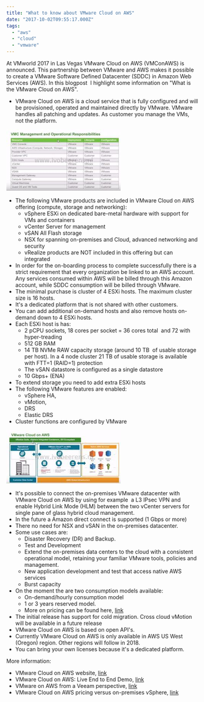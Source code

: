 ```yaml
---
title: "What to know about VMware Cloud on AWS"
date: "2017-10-02T09:55:17.000Z"
tags: 
  - "aws"
  - "cloud"
  - "vmware"
---
```


At VMworld 2017 in Las Vegas VMware Cloud on AWS (VMConAWS) is announced. This partnership between VMware and AWS makes it possible to create a VMware Software Defined Datacenter (SDDC) in Amazon Web Services (AWS). In this blogpost  I highlight some information on "What is the VMware Cloud on AWS".

- VMware Cloud on AWS is a cloud service that is fully configured and will be provisioned, operated and maintained directly by VMware. VMware handles all patching and updates. As customer you manage the VMs, not the platform.

[![](images/1-300x161.jpg)](https://www.ivobeerens.nl/wp-content/uploads/2017/09/1.jpg)

- The following VMware products are included in VMware Cloud on AWS offering (compute, storage and networking):
    - vSphere ESXi on dedicated bare-metal hardware with support for VMs and containers
    - vCenter Server for management
    - vSAN All Flash storage
    - NSX for spanning on-premises and Cloud, advanced networking and security
    - vRealize products are NOT included in this offering but can integrated
- In order for the on-boarding process to complete successfully there is a strict requirement that every organization be linked to an AWS account. Any services consumed within AWS will be billed through this Amazon account, while SDDC consumption will be billed through VMware.
- The minimal purchase is cluster of 4 ESXi hosts. The maximum cluster size is 16 hosts.
- It's a dedicated platform that is not shared with other customers.
- You can add additional on-demand hosts and also remove hosts on-demand down to 4 ESXi hosts.
- Each ESXi host is has:
    - 2 pCPU sockets, 18 cores per socket = 36 cores total  and 72 with hyper-treading
    - 512 GB RAM
    - 14 TB NVMe RAW capacity storage (around 10 TB  of usable storage per host). In a 4 node cluster 21 TB of usable storage is available with FTT=1 (RAID=1) protection
    - The vSAN datastore is configured as a single datastore
    - 10 Gbps+ (ENA)
- To extend storage you need to add extra ESXi hosts
- The following VMware features are enabled:
    - vSphere HA,
    - vMotion,
    - DRS
    - Elastic DRS
- Cluster functions are configured by VMware

[![](images/3-300x140.jpg)](https://www.ivobeerens.nl/wp-content/uploads/2017/09/3.jpg)

- It's possible to connect the on-premises VMware datacenter with VMware Cloud on AWS by using for example  a L3 IPsec VPN and enable Hybrid Link Mode (HLM) between the two vCenter servers for single pane of glass hybrid cloud management.
- In the future a Amazon direct connect is supported (1 Gbps or more)
- There no need for NSX and vSAN in the on-premises datacenter.
- Some use cases are:
    - Disaster Recovery (DR) and Backup.
    - Test and Development
    - Extend the on-premises data centers to the cloud with a consistent operational model, retaining your familiar VMware tools, policies and management.
    - New application development and test that access native AWS services
    - Burst capacity
- On the moment the are two consumption models available:
    - On-demand/hourly consumption model
    - 1 or 3 years reserved model.
    - More on pricing can be found here, [link](https://cloud.vmware.com/vmc-aws/pricing)
- The initial release has support for cold migration. Cross cloud vMotion will be available in a future release
- VMware Cloud on AWS is based on open API's.
- Currently VMware Cloud on AWS is only available in AWS US West (Oregon) region. Other regions will follow in 2018.
- You can bring your own licenses because it's a dedicated platform.

More information:

- VMware Cloud on AWS website, [link](https://cloud.vmware.com/vmc-aws)
- VMware Cloud on AWS: Live End to End Demo, [link](https://www.youtube.com/watch?v=JI_BUvgfXRg&feature=youtu.be)
- VMware on AWS from a Veeam perspective, [link](https://vzilla.co.uk/vzilla-blog/vmware-aws-will-look-veeam-perspective)
- VMware Cloud on AWS pricing versus on-premises vSphere, [link](http://searchservervirtualization.techtarget.com/tip/VMware-Cloud-on-AWS-pricing-versus-on-premises-vSphere)
